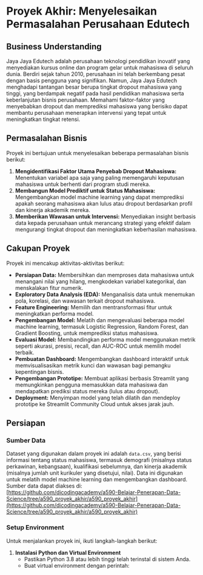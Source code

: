# Proyek Akhir: Menyelesaikan Permasalahan Perusahaan Edutech

## Business Understanding

Jaya Jaya Edutech adalah perusahaan teknologi pendidikan inovatif yang menyediakan kursus online dan program gelar untuk mahasiswa di seluruh dunia. Berdiri sejak tahun 2010, perusahaan ini telah berkembang pesat dengan basis pengguna yang signifikan. Namun, Jaya Jaya Edutech menghadapi tantangan besar berupa tingkat dropout mahasiswa yang tinggi, yang berdampak negatif pada hasil pendidikan mahasiswa serta keberlanjutan bisnis perusahaan. Memahami faktor-faktor yang menyebabkan dropout dan memprediksi mahasiswa yang berisiko dapat membantu perusahaan menerapkan intervensi yang tepat untuk meningkatkan tingkat retensi.

## Permasalahan Bisnis

Proyek ini bertujuan untuk menyelesaikan beberapa permasalahan bisnis berikut:

1. **Mengidentifikasi Faktor Utama Penyebab Dropout Mahasiswa:** Menentukan variabel apa saja yang paling memengaruhi keputusan mahasiswa untuk berhenti dari program studi mereka.
2. **Membangun Model Prediktif untuk Status Mahasiswa:** Mengembangkan model machine learning yang dapat memprediksi apakah seorang mahasiswa akan lulus atau dropout berdasarkan profil dan kinerja akademik mereka.
3. **Memberikan Wawasan untuk Intervensi:** Menyediakan insight berbasis data kepada perusahaan untuk merancang strategi yang efektif dalam mengurangi tingkat dropout dan meningkatkan keberhasilan mahasiswa.

## Cakupan Proyek

Proyek ini mencakup aktivitas-aktivitas berikut:

- **Persiapan Data:** Membersihkan dan memproses data mahasiswa untuk menangani nilai yang hilang, mengkodekan variabel kategorikal, dan menskalakan fitur numerik.
- **Exploratory Data Analysis (EDA):** Menganalisis data untuk menemukan pola, korelasi, dan wawasan terkait dropout mahasiswa.
- **Feature Engineering:** Memilih dan mentransformasi fitur untuk meningkatkan performa model.
- **Pengembangan Model:** Melatih dan mengevaluasi beberapa model machine learning, termasuk Logistic Regression, Random Forest, dan Gradient Boosting, untuk memprediksi status mahasiswa.
- **Evaluasi Model:** Membandingkan performa model menggunakan metrik seperti akurasi, presisi, recall, dan AUC-ROC untuk memilih model terbaik.
- **Pembuatan Dashboard:** Mengembangkan dashboard interaktif untuk memvisualisasikan metrik kunci dan wawasan bagi pemangku kepentingan bisnis.
- **Pengembangan Prototipe:** Membuat aplikasi berbasis Streamlit yang memungkinkan pengguna memasukkan data mahasiswa dan mendapatkan prediksi status mereka (lulus atau dropout).
- **Deployment:** Menyimpan model yang telah dilatih dan mendeploy prototipe ke Streamlit Community Cloud untuk akses jarak jauh.

## Persiapan

### Sumber Data

Dataset yang digunakan dalam proyek ini adalah `data.csv`, yang berisi informasi tentang status mahasiswa, termasuk demografi (misalnya status perkawinan, kebangsaan), kualifikasi sebelumnya, dan kinerja akademik (misalnya jumlah unit kurikuler yang disetujui, nilai). Data ini digunakan untuk melatih model machine learning dan mengembangkan dashboard. Sumber data dapat diakses di:  
[https://github.com/dicodingacademy/a590-Belajar-Penerapan-Data-Science/tree/a590_proyek_akhir/a590_proyek_akhir](https://github.com/dicodingacademy/a590-Belajar-Penerapan-Data-Science/tree/a590_proyek_akhir/a590_proyek_akhir)

### Setup Environment

Untuk menjalankan proyek ini, ikuti langkah-langkah berikut:

1. **Instalasi Python dan Virtual Environment**
   - Pastikan Python 3.8 atau lebih tinggi telah terinstal di sistem Anda.
   - Buat virtual environment dengan perintah:
